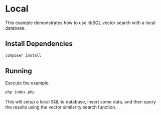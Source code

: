 # Local

This example demonstrates how to use libSQL vector search with a local database.

## Install Dependencies

```bash
composer install
```

## Running

Execute the example:

```bash
php index.php
```

This will setup a local SQLite database, insert some data, and then query the results using the vector similarity search function.
